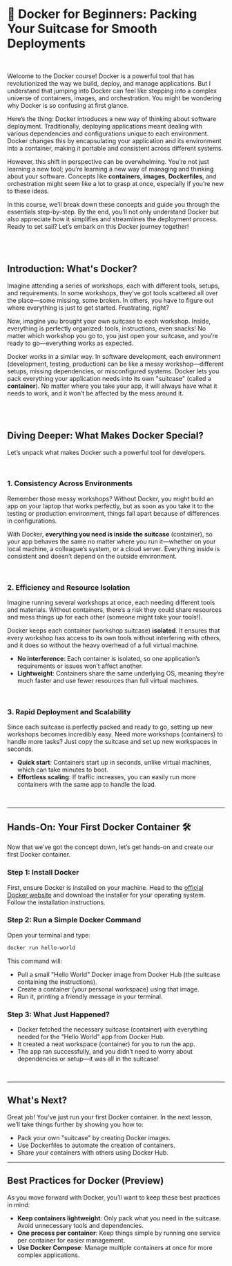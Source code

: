 # 🚢 Docker for Beginners: Packing Your Suitcase for Smooth Deployments

<br>

Welcome to the Docker course! Docker is a powerful tool that has revolutionized the way we build, deploy, and manage applications. But I understand that jumping into Docker can feel like stepping into a complex universe of containers, images, and orchestration. You might be wondering why Docker is so confusing at first glance.

Here’s the thing: Docker introduces a new way of thinking about software deployment. Traditionally, deploying applications meant dealing with various dependencies and configurations unique to each environment. Docker changes this by encapsulating your application and its environment into a container, making it portable and consistent across different systems.

However, this shift in perspective can be overwhelming. You’re not just learning a new tool; you’re learning a new way of managing and thinking about your software. Concepts like **containers**, **images**, **Dockerfiles**, and orchestration might seem like a lot to grasp at once, especially if you’re new to these ideas.

In this course, we’ll break down these concepts and guide you through the essentials step-by-step. By the end, you’ll not only understand Docker but also appreciate how it simplifies and streamlines the deployment process. Ready to set sail? Let’s embark on this Docker journey together! 

<br><br>

## Introduction: What's Docker?

Imagine attending a series of workshops, each with different tools, setups, and requirements. In some workshops, they’ve got tools scattered all over the place—some missing, some broken. In others, you have to figure out where everything is just to get started. Frustrating, right?

Now, imagine you brought your own suitcase to each workshop. Inside, everything is perfectly organized: tools, instructions, even snacks! No matter which workshop you go to, you just open your suitcase, and you’re ready to go—everything works as expected.

Docker works in a similar way. In software development, each environment (development, testing, production) can be like a messy workshop—different setups, missing dependencies, or misconfigured systems. Docker lets you pack everything your application needs into its own "suitcase" (called a **container**). No matter where you take your app, it will always have what it needs to work, and it won’t be affected by the mess around it.

<br><br>

## Diving Deeper: What Makes Docker Special?

Let’s unpack what makes Docker such a powerful tool for developers.

<br>

### 1. Consistency Across Environments
Remember those messy workshops? Without Docker, you might build an app on your laptop that works perfectly, but as soon as you take it to the testing or production environment, things fall apart because of differences in configurations.

With Docker, **everything you need is inside the suitcase** (container), so your app behaves the same no matter where you run it—whether on your local machine, a colleague’s system, or a cloud server. Everything inside is consistent and doesn’t depend on the outside environment.

<br>

### 2. Efficiency and Resource Isolation
Imagine running several workshops at once, each needing different tools and materials. Without containers, there’s a risk they could share resources and mess things up for each other (someone might take your tools!).

Docker keeps each container (workshop suitcase) **isolated**. It ensures that every workshop has access to its own tools without interfering with others, and it does so without the heavy overhead of a full virtual machine.

* **No interference**: Each container is isolated, so one application’s requirements or issues won’t affect another.
* **Lightweight**: Containers share the same underlying OS, meaning they’re much faster and use fewer resources than full virtual machines.

<br>

### 3. Rapid Deployment and Scalability

Since each suitcase is perfectly packed and ready to go, setting up new workshops becomes incredibly easy. Need more workshops (containers) to handle more tasks? Just copy the suitcase and set up new workspaces in seconds.

* **Quick start**: Containers start up in seconds, unlike virtual machines, which can take minutes to boot.
* **Effortless scaling**: If traffic increases, you can easily run more containers with the same app to handle the load.

<br>

---

## Hands-On: Your First Docker Container 🛠️

Now that we’ve got the concept down, let’s get hands-on and create our first Docker container.

### Step 1: Install Docker
First, ensure Docker is installed on your machine. Head to the [official Docker website](https://www.docker.com/products/docker-desktop) and download the installer for your operating system. Follow the installation instructions.

### Step 2: Run a Simple Docker Command
Open your terminal and type:

```bash
docker run hello-world
```

This command will:

- Pull a small "Hello World" Docker image from Docker Hub (the suitcase containing the instructions).
- Create a container (your personal workspace) using that image.
- Run it, printing a friendly message in your terminal.

### Step 3: What Just Happened?
- Docker fetched the necessary suitcase (container) with everything needed for the "Hello World" app from Docker Hub.
- It created a neat workspace (container) for you to run the app.
- The app ran successfully, and you didn’t need to worry about dependencies or setup—it was all in the suitcase!

<br>

---

## What's Next?

Great job! You've just run your first Docker container. In the next lesson, we’ll take things further by showing you how to:

- Pack your own "suitcase" by creating Docker images.
- Use Dockerfiles to automate the creation of containers.
- Share your containers with others using Docker Hub.

---

## Best Practices for Docker (Preview)

As you move forward with Docker, you’ll want to keep these best practices in mind:

- **Keep containers lightweight**: Only pack what you need in the suitcase. Avoid unnecessary tools and dependencies.
- **One process per container**: Keep things simple by running one service per container for easier management.
- **Use Docker Compose**: Manage multiple containers at once for more complex applications.
